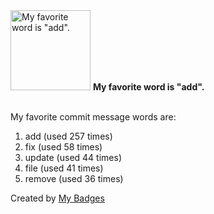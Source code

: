 <img src="https://my-badges.github.io/my-badges/favorite-word.png" alt="My favorite word is &quot;add&quot;." title="My favorite word is &quot;add&quot;." width="128">
<strong>My favorite word is &quot;add&quot;.</strong>
<br><br>

My favorite commit message words are:

1. add (used 257 times)
2. fix (used 58 times)
3. update (used 44 times)
4. file (used 41 times)
5. remove (used 36 times)


Created by <a href="https://github.com/my-badges/my-badges">My Badges</a>